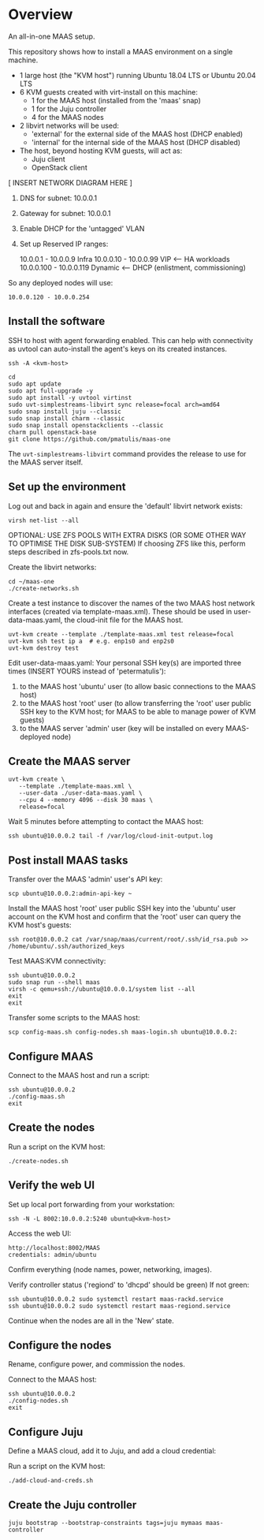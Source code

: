 # Overview

An all-in-one MAAS setup.

This repository shows how to install a MAAS environment on a single machine. 

* 1 large host (the "KVM host") running Ubuntu 18.04 LTS or Ubuntu 20.04 LTS
* 6 KVM guests created with virt-install on this machine:
     - 1 for the MAAS host (installed from the 'maas' snap)
     - 1 for the Juju controller
     - 4 for the MAAS nodes
* 2 libvirt networks will be used:
     - 'external' for the external side of the MAAS host (DHCP enabled)
     - 'internal' for the internal side of the MAAS host (DHCP disabled)
* The host, beyond hosting KVM guests, will act as:
	- Juju client
	- OpenStack client

[ INSERT NETWORK DIAGRAM HERE ]

1. DNS for subnet: 10.0.0.1
1. Gateway for subnet: 10.0.0.1
1. Enable DHCP for the 'untagged' VLAN
1. Set up Reserved IP ranges:

    10.0.0.1   - 10.0.0.9     Infra
    10.0.0.10  - 10.0.0.99    VIP	<-- HA workloads
    10.0.0.100 - 10.0.0.119   Dynamic  	<-- DHCP (enlistment, commissioning)

So any deployed nodes will use:
   
    10.0.0.120 - 10.0.0.254

## Install the software

SSH to host with agent forwarding enabled. This can help with connectivity as uvtool
can auto-install the agent's keys on its created instances. 

    ssh -A <kvm-host>
    
    cd
    sudo apt update
    sudo apt full-upgrade -y
    sudo apt install -y uvtool virtinst
    sudo uvt-simplestreams-libvirt sync release=focal arch=amd64
    sudo snap install juju --classic
    sudo snap install charm --classic
    sudo snap install openstackclients --classic
    charm pull openstack-base
    git clone https://github.com/pmatulis/maas-one

The `uvt-simplestreams-libvirt` command provides the release to use for the MAAS server itself.

## Set up the environment

Log out and back in again and ensure the 'default' libvirt network exists:

    virsh net-list --all

OPTIONAL: USE ZFS POOLS WITH EXTRA DISKS (OR SOME OTHER WAY TO OPTIMISE THE DISK SUB-SYSTEM) 
If choosing ZFS like this, perform steps described in zfs-pools.txt now.

Create the libvirt networks:

    cd ~/maas-one
    ./create-networks.sh

Create a test instance to discover the names of the two MAAS host network interfaces
(created via template-maas.xml). These should be used in user-data-maas.yaml, the
cloud-init file for the MAAS host.

    uvt-kvm create --template ./template-maas.xml test release=focal
    uvt-kvm ssh test ip a  # e.g. enp1s0 and enp2s0
    uvt-kvm destroy test

Edit user-data-maas.yaml:
Your personal SSH key(s) are imported three times (INSERT YOURS instead of 'petermatulis'):

1. to the MAAS host 'ubuntu' user (to allow basic connections to the MAAS host)
1. to the MAAS host 'root' user (to allow transferring the 'root' user public SSH key to the KVM host; for MAAS to be able to manage power of KVM guests)
1. to the MAAS server 'admin' user (key will be installed on every MAAS-deployed node)

## Create the MAAS server

    uvt-kvm create \
       --template ./template-maas.xml \
       --user-data ./user-data-maas.yaml \
       --cpu 4 --memory 4096 --disk 30 maas \
       release=focal

Wait 5 minutes before attempting to contact the MAAS host:

    ssh ubuntu@10.0.0.2 tail -f /var/log/cloud-init-output.log

## Post install MAAS tasks

Transfer over the MAAS 'admin' user's API key:

    scp ubuntu@10.0.0.2:admin-api-key ~

Install the MAAS host 'root' user public SSH key into the 'ubuntu' user account on the KVM host
and confirm that the 'root' user can query the KVM host's guests:

    ssh root@10.0.0.2 cat /var/snap/maas/current/root/.ssh/id_rsa.pub >> /home/ubuntu/.ssh/authorized_keys

Test MAAS:KVM connectivity:

    ssh ubuntu@10.0.0.2
    sudo snap run --shell maas
    virsh -c qemu+ssh://ubuntu@10.0.0.1/system list --all
    exit
    exit

Transfer some scripts to the MAAS host:

    scp config-maas.sh config-nodes.sh maas-login.sh ubuntu@10.0.0.2:

## Configure MAAS

Connect to the MAAS host and run a script:

    ssh ubuntu@10.0.0.2
    ./config-maas.sh
    exit

## Create the nodes

Run a script on the KVM host:

    ./create-nodes.sh

## Verify the web UI

Set up local port forwarding from your workstation:

    ssh -N -L 8002:10.0.0.2:5240 ubuntu@<kvm-host>

Access the web UI:

    http://localhost:8002/MAAS
    credentials: admin/ubuntu

Confirm everything (node names, power, networking, images).

Verify controller status ('regiond' to 'dhcpd' should be green)
If not green:

    ssh ubuntu@10.0.0.2 sudo systemctl restart maas-rackd.service
    ssh ubuntu@10.0.0.2 sudo systemctl restart maas-regiond.service

Continue when the nodes are all in the 'New' state. 

## Configure the nodes

Rename, configure power, and commission the nodes.

Connect to the MAAS host:

    ssh ubuntu@10.0.0.2
    ./config-nodes.sh
    exit

## Configure Juju

Define a MAAS cloud, add it to Juju, and add a cloud credential:

Run a script on the KVM host:

    ./add-cloud-and-creds.sh

## Create the Juju controller

    juju bootstrap --bootstrap-constraints tags=juju mymaas maas-controller
